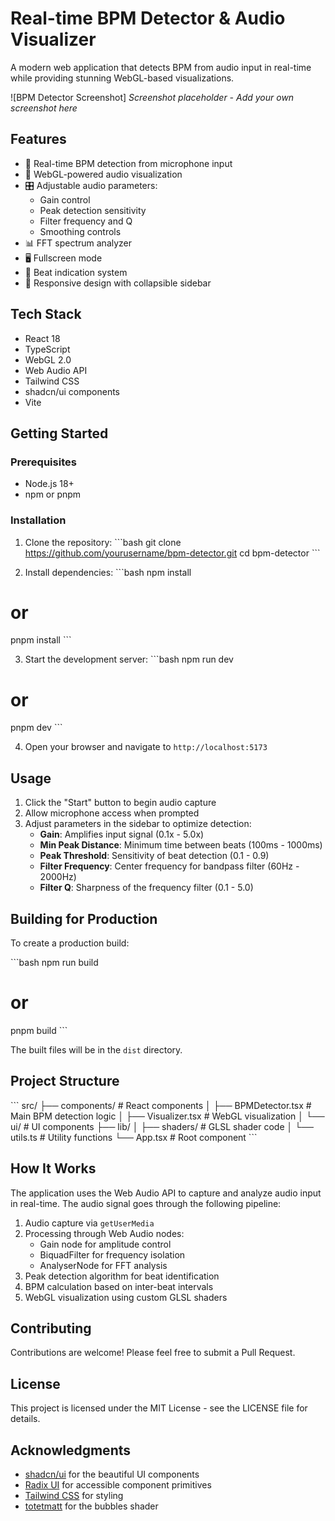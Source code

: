 # Real-time BPM Detector & Audio Visualizer

A modern web application that detects BPM from audio input in real-time while providing stunning WebGL-based visualizations.

![BPM Detector Screenshot]
*Screenshot placeholder - Add your own screenshot here*

## Features

- 🎵 Real-time BPM detection from microphone input
- 🎨 WebGL-powered audio visualization
- 🎛️ Adjustable audio parameters:
  - Gain control
  - Peak detection sensitivity
  - Filter frequency and Q
  - Smoothing controls
- 📊 FFT spectrum analyzer
- 🖥️ Fullscreen mode
- 🎯 Beat indication system
- 📱 Responsive design with collapsible sidebar

## Tech Stack

- React 18
- TypeScript
- WebGL 2.0
- Web Audio API
- Tailwind CSS
- shadcn/ui components
- Vite

## Getting Started

### Prerequisites

- Node.js 18+
- npm or pnpm

### Installation

1. Clone the repository:
\```bash
git clone https://github.com/yourusername/bpm-detector.git
cd bpm-detector
\```

2. Install dependencies:
\```bash
npm install
# or
pnpm install
\```

3. Start the development server:
\```bash
npm run dev
# or
pnpm dev
\```

4. Open your browser and navigate to `http://localhost:5173`

## Usage

1. Click the "Start" button to begin audio capture
2. Allow microphone access when prompted
3. Adjust parameters in the sidebar to optimize detection:
   - **Gain**: Amplifies input signal (0.1x - 5.0x)
   - **Min Peak Distance**: Minimum time between beats (100ms - 1000ms)
   - **Peak Threshold**: Sensitivity of beat detection (0.1 - 0.9)
   - **Filter Frequency**: Center frequency for bandpass filter (60Hz - 2000Hz)
   - **Filter Q**: Sharpness of the frequency filter (0.1 - 5.0)

## Building for Production

To create a production build:

\```bash
npm run build
# or
pnpm build
\```

The built files will be in the `dist` directory.

## Project Structure

\```
src/
├── components/         # React components
│   ├── BPMDetector.tsx    # Main BPM detection logic
│   ├── Visualizer.tsx     # WebGL visualization
│   └── ui/               # UI components
├── lib/
│   ├── shaders/         # GLSL shader code
│   └── utils.ts         # Utility functions
└── App.tsx             # Root component
\```

## How It Works

The application uses the Web Audio API to capture and analyze audio input in real-time. The audio signal goes through the following pipeline:

1. Audio capture via `getUserMedia`
2. Processing through Web Audio nodes:
   - Gain node for amplitude control
   - BiquadFilter for frequency isolation
   - AnalyserNode for FFT analysis
3. Peak detection algorithm for beat identification
4. BPM calculation based on inter-beat intervals
5. WebGL visualization using custom GLSL shaders

## Contributing

Contributions are welcome! Please feel free to submit a Pull Request.

## License

This project is licensed under the MIT License - see the LICENSE file for details.

## Acknowledgments

- [shadcn/ui](https://ui.shadcn.com/) for the beautiful UI components
- [Radix UI](https://www.radix-ui.com/) for accessible component primitives
- [Tailwind CSS](https://tailwindcss.com/) for styling
- [totetmatt](https://www.shadertoy.com/user/totetmatt) for the bubbles shader